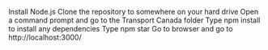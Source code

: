 Install Node.js
Clone the repository to somewhere on your hard drive
Open a command prompt and go to the Transport Canada folder
Type npm install to install any dependencies
Type npm star
Go to browser and go to http://localhost:3000/
